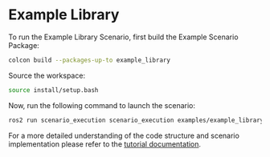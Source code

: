 # Example Library

To run the Example Library Scenario, first build the Example Scenario Package:

```bash
colcon build --packages-up-to example_library
```

Source the workspace:

```bash
source install/setup.bash
```

Now, run the following command to launch the scenario:

```bash
ros2 run scenario_execution scenario_execution examples/example_library/scenarios/example_library.osc
```

For a more detailed understanding of the code structure and scenario implementation please refer to the [tutorial documentation](https://intellabs.github.io/scenario_execution/tutorials.html).

